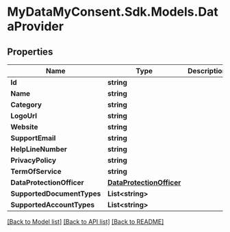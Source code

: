 # MyDataMyConsent.Sdk.Models.DataProvider

## Properties

Name | Type | Description | Notes
------------ | ------------- | ------------- | -------------
**Id** | **string** |  | 
**Name** | **string** |  | 
**Category** | **string** |  | 
**LogoUrl** | **string** |  | [optional] 
**Website** | **string** |  | [optional] 
**SupportEmail** | **string** |  | [optional] 
**HelpLineNumber** | **string** |  | [optional] 
**PrivacyPolicy** | **string** |  | [optional] 
**TermOfService** | **string** |  | [optional] 
**DataProtectionOfficer** | [**DataProtectionOfficer**](DataProtectionOfficer.md) |  | [optional] 
**SupportedDocumentTypes** | **List&lt;string&gt;** |  | 
**SupportedAccountTypes** | **List&lt;string&gt;** |  | [optional] 

[[Back to Model list]](../README.md#documentation-for-models) [[Back to API list]](../README.md#documentation-for-api-endpoints) [[Back to README]](../README.md)

